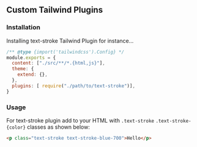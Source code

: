 ## Custom Tailwind Plugins

### Installation
Installing text-stroke Tailwind Plugin for instance...

```js
/** @type {import('tailwindcss').Config} */
module.exports = {
  content: ["./src/**/*.{html,js}"],
  theme: {
    extend: {},
  },
  plugins: [ require("./path/to/text-stroke")],
}

```

### Usage
For text-stroke plugin add to your HTML with `.text-stroke` `.text-stroke-{color}` classes as shown below:
```html
<p class="text-stroke text-stroke-blue-700">Hello</p>
```
